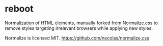 # reboot

Normalization of HTML elements, manually forked from Normalize.css to remove styles targeting irrelevant browsers while applying new styles.

Normalize is licensed MIT. https://github.com/necolas/normalize.css

